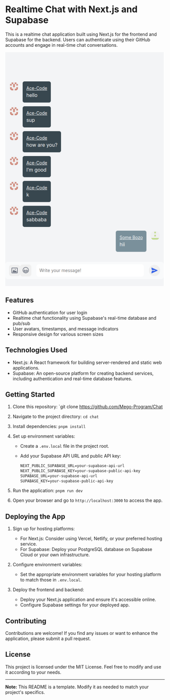# Realtime Chat with Next.js and Supabase

This is a realtime chat application built using Next.js for the frontend and Supabase for the backend. Users can authenticate using their GitHub accounts and engage in real-time chat conversations.

![Chat App Screenshot](./public/chat-screenshot.png)

## Features

- GitHub authentication for user login
- Realtime chat functionality using Supabase's real-time database and pub/sub
- User avatars, timestamps, and message indicators
- Responsive design for various screen sizes

## Technologies Used

- Next.js: A React framework for building server-rendered and static web applications.
- Supabase: An open-source platform for creating backend services, including authentication and real-time database features.

## Getting Started

1. Clone this repository: `git clone https://github.com/Mego-Program/Chat
2. Navigate to the project directory: `cd chat`
3. Install dependencies: `pnpm install`
4. Set up environment variables:

   - Create a `.env.local` file in the project root.
   - Add your Supabase API URL and public API key:

     ```
     NEXT_PUBLIC_SUPABASE_URL=your-supabase-api-url
     NEXT_PUBLIC_SUPABASE_KEY=your-supabase-public-api-key
     SUPABASE_URL=your-supabase-api-url
     SUPABASE_KEY=your-supabase-public-api-key
     ```

5. Run the application: `pnpm run dev`
6. Open your browser and go to `http://localhost:3000` to access the app.

## Deploying the App

1. Sign up for hosting platforms:

   - For Next.js: Consider using Vercel, Netlify, or your preferred hosting service.
   - For Supabase: Deploy your PostgreSQL database on Supabase Cloud or your own infrastructure.

2. Configure environment variables:

   - Set the appropriate environment variables for your hosting platform to match those in `.env.local`.

3. Deploy the frontend and backend:
   - Deploy your Next.js application and ensure it's accessible online.
   - Configure Supabase settings for your deployed app.

## Contributing

Contributions are welcome! If you find any issues or want to enhance the application, please submit a pull request.

## License

This project is licensed under the MIT License. Feel free to modify and use it according to your needs.

---

**Note:** This README is a template. Modify it as needed to match your project's specifics.
